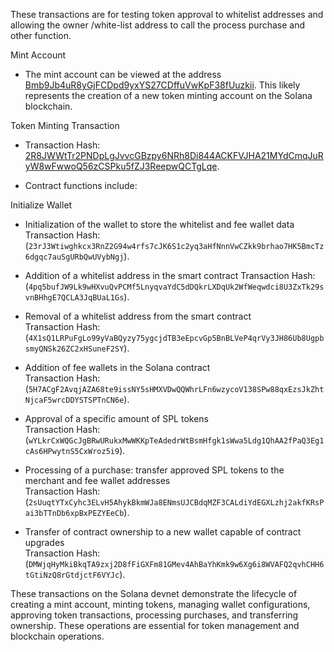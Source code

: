 These transactions are for testing token approval to whitelist addresses and allowing the owner /white-list address to call the process purchase and other function.

Mint Account

- The mint account can be viewed at the address [Bmb9Jb4uR8yGjFCDpd9yxYS27CDffuVwKpF38fUuzkii](https://explorer.solana.com/address/Bmb9Jb4uR8yGjFCDpd9yxYS27CDffuVwKpF38fUuzkii?cluster=devnet). This likely represents the creation of a new token minting account on the Solana blockchain.

Token Minting Transaction

- Transaction Hash: [2R8JWWtTr2PNDpLgJvvcGBzpy6NRh8Di844ACKFVJHA21MYdCmqJuRyW8wFwwoQ56zCSPku5fZJ3ReepwQCTgLqe](https://solana.fm/tx/2R8JWWtTr2PNDpLgJvvcGBzpy6NRh8Di844ACKFVJHA21MYdCmqJuRyW8wFwwoQ56zCSPku5fZJ3ReepwQCTgLqe?cluster=devnet-solana).

- Contract functions include:

Initialize Wallet
- Initialization of the wallet to store the whitelist and fee wallet data  
  Transaction Hash: (`23rJ3Wtiwghkcx3RnZ2G94w4rfs7cJK6S1c2yq3aHfNnnVwCZkk9brhao7HK5BmcTz6dgqc7auSgURbQwUVybNgj`).

- Addition of a whitelist address in the smart contract
  Transaction Hash: (`4pq5bufJW9Lk9wHXvuQvPCMf5LnyqvaYdC5dDQkrLXDqUk2WfWeqwdci8U3ZxTk29svnBHhgE7QCLA3JqBUaL1Gs`).

- Removal of a whitelist address from the smart contract  
  Transaction Hash: (`4X1sQ1LRPuFgLo99yVaBQyzy75ygcjdTB3eEpcvGp5BnBLVeP4qrVy3JH86Ub8UgpbsmyQNSk26ZC2xHSuneF2SY`).

- Addition of fee wallets in the Solana contract  
  Transaction Hash: (`5H7ACgF2AvqjAZA68te9issNY5sHMXVDwQQWhrLFn6wzycoV138SPw88qxEzsJkZhtNjcaF5wrcDDYSTSPTnCN6e`).

- Approval of a specific amount of SPL tokens  
  Transaction Hash: (`wYLkrCxWQGcJgBRwURukxMwWKKpTeAdedrWtBsmHfgk1sWwa5Ldg1QhAA2fPaQ3Eg1cAs6HPwytnS5CxWroz5i9`).

- Processing of a purchase: transfer approved SPL tokens to the merchant and fee wallet addresses  
  Transaction Hash: (`2sUuqtYTxCyhc3ELvH5AhykBkmWJa8ENmsUJCBdqMZF3CALdiYdEGXLzhj2akfKRsPai3bTTnDb6xpBxPEZYEeCb`).

- Transfer of contract ownership to a new wallet capable of contract upgrades  
  Transaction Hash: (`DMWjqHyMkiBkqTA9zxj2D8fFiGXFm81GMev4AhBaYhKmk9w6Xg6i8WVAFQ2qvhCHH6tGtiNzQ8rGtdjctF6VYJc`).

These transactions on the Solana devnet demonstrate the lifecycle of creating a mint account, minting tokens, managing wallet configurations, approving token transactions, processing purchases, and transferring ownership. These operations are essential for token management and blockchain operations.
